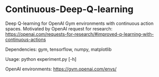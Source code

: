 # Continuous-Deep-Q-learning
Deep Q-learning for OpenAI Gym environments with continuous action spaces. Motivated by OpenAI request for research: https://openai.com/requests-for-research/#improved-q-learning-with-continuous-actions

Dependencies: gym, tensorflow, numpy, matplotlib 

Usage: python experiment.py [-h]

OpenAI environments: https://gym.openai.com/envs/
